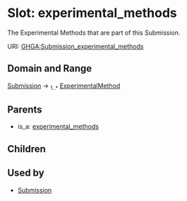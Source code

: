 
# Slot: experimental_methods


The Experimental Methods that are part of this Submission.

URI: [GHGA:Submission_experimental_methods](https://w3id.org/GHGA/Submission_experimental_methods)


## Domain and Range

[Submission](Submission.md) &#8594;  <sub>1..\*</sub> [ExperimentalMethod](ExperimentalMethod.md)

## Parents

 *  is_a: [experimental_methods](experimental_methods.md)

## Children


## Used by

 * [Submission](Submission.md)
